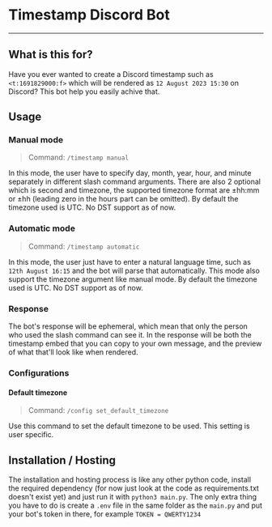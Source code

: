 # Timestamp Discord Bot
---
## What is this for?
Have you ever wanted to create a Discord timestamp such as `<t:1691829000:f>` which will be rendered as `12 August 2023 15:30` on Discord? This bot help you easily achive that.
## Usage
### Manual mode
> Command: `/timestamp manual`

In this mode, the user have to specify day, month, year, hour, and minute separately in different slash command arguments. There are also 2 optional which is second and timezone, the supported timezone format are ±hh:mm or ±hh (leading zero in the hours part can be omitted). By default the timezone used is UTC. No DST support as of now.

### Automatic mode
> Command: `/timestamp automatic`

In this mode, the user just have to enter a natural language time, such as `12th August 16:15` and the bot will parse that automatically. This mode also support the timezone argument like manual mode. By default the timezone used is UTC. No DST support as of now.

### Response
The bot's response will be ephemeral, which mean that only the person who used the slash command can see it. In the response will be both the timestamp embed that you can copy to your own message, and the preview of what that'll look like when rendered.

### Configurations
#### Default timezone
> Command: `/config set_default_timezone`

Use this command to set the default timezone to be used. This setting is user specific.

## Installation / Hosting
The installation and hosting process is like any other python code, install the required dependency (for now just look at the code as requirements.txt doesn't exist yet) and just run it with `python3 main.py`. The only extra thing you have to do is create a `.env` file in the same folder as the `main.py` and put your bot's token in there, for example `TOKEN = QWERTY1234`
